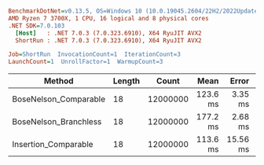 ``` ini

BenchmarkDotNet=v0.13.5, OS=Windows 10 (10.0.19045.2604/22H2/2022Update)
AMD Ryzen 7 3700X, 1 CPU, 16 logical and 8 physical cores
.NET SDK=7.0.103
  [Host]   : .NET 7.0.3 (7.0.323.6910), X64 RyuJIT AVX2
  ShortRun : .NET 7.0.3 (7.0.323.6910), X64 RyuJIT AVX2

Job=ShortRun  InvocationCount=1  IterationCount=3  
LaunchCount=1  UnrollFactor=1  WarmupCount=3  

```
|                Method | Length |    Count |     Mean |    Error |  StdDev |
|---------------------- |------- |--------- |---------:|---------:|--------:|
| BoseNelson_Comparable |     18 | 12000000 | 123.6 ms |  3.35 ms | 0.18 ms |
| BoseNelson_Branchless |     18 | 12000000 | 177.2 ms |  2.68 ms | 0.15 ms |
|  Insertion_Comparable |     18 | 12000000 | 113.6 ms | 15.56 ms | 0.85 ms |
